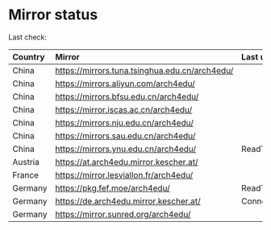 <script src="./time.js"></script>
# Mirror status
Last check: <script type="text/javascript">localize(1681194192.8363156);</script>

|Country|Mirror|Last update|
|:------|:-----|:----------|
|China|https://mirrors.tuna.tsinghua.edu.cn/arch4edu/|<script type="text/javascript">localize(1681151347);</script>|
|China|https://mirrors.aliyun.com/arch4edu/|<script type="text/javascript">localize(1681064937);</script>|
|China|https://mirrors.bfsu.edu.cn/arch4edu/|<script type="text/javascript">localize(1681151347);</script>|
|China|https://mirror.iscas.ac.cn/arch4edu/|<script type="text/javascript">localize(1681151347);</script>|
|China|https://mirrors.nju.edu.cn/arch4edu/|<script type="text/javascript">localize(1681064937);</script>|
|China|https://mirrors.sau.edu.cn/arch4edu/|<script type="text/javascript">localize(1673850842);</script>|
|China|https://mirrors.ynu.edu.cn/arch4edu/|ReadTimeout|
|Austria|https://at.arch4edu.mirror.kescher.at/|<script type="text/javascript">localize(1681151347);</script>|
|France|https://mirror.lesviallon.fr/arch4edu/|<script type="text/javascript">localize(1681151347);</script>|
|Germany|https://pkg.fef.moe/arch4edu/|ReadTimeout|
|Germany|https://de.arch4edu.mirror.kescher.at/|ConnectionError|
|Germany|https://mirror.sunred.org/arch4edu/|<script type="text/javascript">localize(1681151347);</script>|

<script src="./tablefilter/tablefilter.js"></script>
<script src="./table.js"></script>